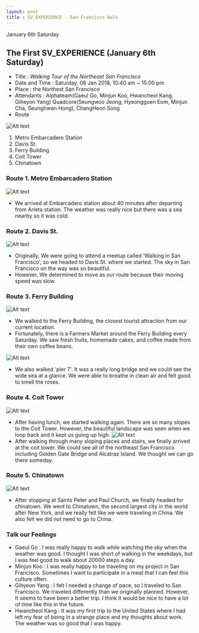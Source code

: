```yaml
---
layout: post
title : SV_EXPERIENCE - San Francisco Walk
---
```


January 6th Saturday

## The First SV_EXPERIENCE (January 6th Saturday)
- Title : _Walking Tour of the Northeast San Francisco_
- Date and Time : Saturday, 06 Jan 2018, 10:40 am ~ 15:00 pm 
- Place : the Northest San Francisco
- Attendants : Alphateam(Gaeul Go, Minjun Koo, Hwancheol Kang, Giheyon Yang) Quadcore(Seungwoo Jeong, Hyeongguen Eom, Minjun Cha, Seunghwan Hong), ChangHeon Song
- Route

![Alt text](../images/SV_experience/180106/01_route.PNG "Route of the Northeast San Francisco")

1. Metro Embarcadero Station
2. Davis St.
3. Ferry Building
4. Coit Tower
5. Chinatown

### Route 1. Metro Embarcadero Station
![Alt text](../images/SV_experience/180106/02_arleta.jpg "photo of attendants")
* We arrived at Embarcadero station about 40 minutes after departing from Arleta station. The weather was really nice but there was a sea nearby so it was cold.

### Route 2. Davis St.
![Alt text](../images/SV_experience/180106/03_davis.jpg "photos of Davis St.")
* Originally, We were going to attend a meetup called 'Walking in San Francisco', so we headed to Davis St. where we started. The sky in San Francisco on the way was so beautiful.
* However, We determined to move as our route because their moving speed was slow.

### Route 3. Ferry Building
![Alt text](../images/SV_experience/180106/04_ferry.jpg "photos of Ferry Building.")
* We walked to the Ferry Building, the closest tourist attraction from our current location.
* Fortunately, there is a Farmers Market around the Ferry Building every Saturday. We saw fresh fruits, homemade cakes, and coffee made from their own coffee beans.

![Alt text](../images/SV_experience/180106/05_pier.jpg "photos of Pier39.")
* We also walked 'pier 7'. It was a really long bridge and we could see the wide sea at a glance. We were able to breathe in clean air and felt good to smell the roses.

### Route 4. Coit Tower
![Alt text](../images/SV_experience/180106/06_slope.jpg "photos of slopes.")
* After having lunch, we started walking again. There are so many slopes to the Coit Tower. However, the beautiful landscape was seen when we loop back and it kept us going up high. 
![Alt text](../images/SV_experience/180106/07_coittower.jpg "photos of the Coit Tower.")
* After walking through many sloping places and stairs, we finally arrived at the coit tower. We could see all of the northeast San Francisco including Golden Gate Bridge and Alcatraz Island. We thought we can go there someday.

### Route 5. Chinatown 
![Alt text](../images/SV_experience/180106/08_chinatown.jpg "photos of China Town")
* After stopping at Saints Peter and Paul Church, we finally headed for chinatown. We went to Chinatown, the second largest city in the world after New York, and we really felt like we were traveling in China. We also felt we did not need to go to China. 

### Talk our Feelings
- Gaeul Go : I was really happy to walk while watching the sky when the weather was good. I thought I was short of walking in the weekdays, but I was feel good to walk about 20000 steps a day.
- Minjun Koo : I was really happy to be traveling on my project in San Francisco. Sometimes I want to participate in a meat that I can feel this culture often.
- Gihyeon Yang : I felt I needed a change of pace, so I traveled to San Francisco. We traveled differently than we originally planned. However, It seems to have been a better trip. I think it would be nice to have a lot of time like this in the future.
- Hwancheol Kang : It was my first trip to the United States where I had left my fear of being in a strange place and my thoughts about work. The weather was so good that I was happy.
